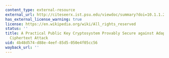 ```yaml
---
content_type: external-resource
external_url: http://citeseerx.ist.psu.edu/viewdoc/summary?doi=10.1.1.21.5985
has_external_license_warning: true
license: https://en.wikipedia.org/wiki/All_rights_reserved
status: ''
title: A Practical Public Key Cryptosystem Provably Secure against Adaptive Chosen
  Ciphertext Attack
uid: 4b48d574-d88e-4eef-85d5-050e4f05cc56
wayback_url: ''
---
```

